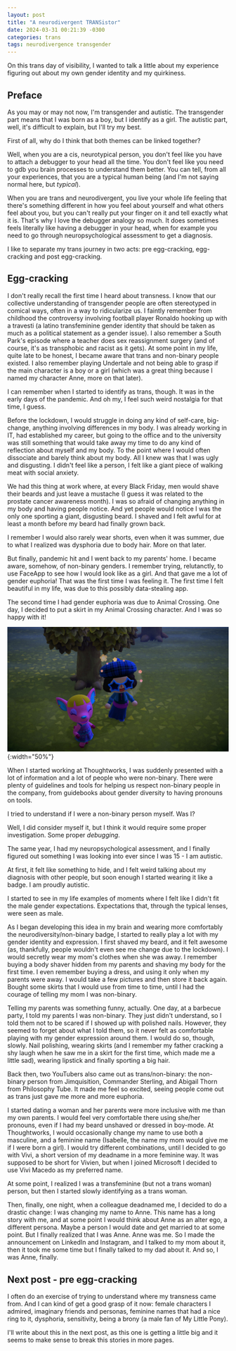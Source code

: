 ```yaml
---
layout: post
title: "A neurodivergent TRANSistor"
date: 2024-03-31 00:21:39 -0300
categories: trans
tags: neurodivergence transgender
---
```


On this trans day of visibility, I wanted to talk a little about my experience figuring out about my own gender identity and my quirkiness. 

## Preface

As you may or may not now, I'm transgender and autistic. The transgender part means that I was born as a boy, but I identify as a girl. The autistic part,
well, it's difficult to explain, but I'll try my best. 

First of all, why do I think that both themes can be linked together?

Well, when you are a cis, neurotypical person, you don't feel like you have to attach a debugger to your head all the time. You don't feel like you need to
gdb you brain processes to understand them better. You can tell, from all your experiences, that you are a typical human being (and I'm not saying normal
here, but _typical_). 

When you are trans and neurodivergent, you live your whole life feeling that there's something different in how you feel about yourself and what others
feel about you, but you can't really put your finger on it and tell exactly what it is. That's why I love the debugger analogy so much. It does sometimes feels literally like having a debugger in your head, when for example you need to go through neuropsychological assessment to get a diagnosis. 

I like to separate my trans journey in two acts: pre egg-cracking, egg-cracking and post egg-cracking. 

## Egg-cracking

I don't really recall the first time I heard about transness. I know that our collective understanding of transgender people are often stereotyped in comical
ways, often in a way to ridicularize us. I faintly remember from childhood the controversy involving football player Ronaldo hooking up with a travesti 
(a latino transfeminine gender identity that should be taken as much as a political statement as a gender issue). I also remember a South Park's episode
where a teacher does sex reassignment surgery (and of course, it's as transphobic and racist as it gets). At some point in my life, quite late to be honest,
I became aware that trans and non-binary people existed. I also remember playing Undertale and not being able to grasp if the main character is a boy or a
girl (which was a great thing because I named my character Anne, more on that later).

I can remember when I started to identify as trans, though. It was in the early days of the pandemic. And oh my, I feel such weird nostalgia for that time, I guess. 

Before the lockdown, I would struggle in doing any kind of self-care, big-change, anything involving differences in my body. I was already working in IT, 
had established my career, but going to the office and to the university was still something that would take away my time to do any kind of reflection about
myself and my body. To the point where I would often dissociate and barely think about my body. All I knew was that I was ugly and disgusting. I didn't feel
like a person, I felt like a giant piece of walking meat with social anxiety. 

We had this thing at work where, at every Black Friday, men would shave their beards and just leave a mustache (I guess it was related to the prostate cancer
awareness month). I was so afraid of changing anything in my body and having people notice. And yet people would notice I was the only one sporting a giant,
disgusting beard. I shaved and I felt awful for at least a month before my beard had finally grown back. 

I remember I would also rarely wear shorts, even when it was summer, due to what I realized was dysphoria due to body hair. More on that later. 

But finally, pandemic hit and I went back to my parents' home. I became aware, somehow, of non-binary genders. I remember trying, relutanctly, to use FaceApp
to see how I would look like as a girl. And that gave me a lot of gender euphoria! That was the first time I was feeling it. The first time I felt beautiful
in my life, was due to this possibly data-stealing app. 

The second time I had gender euphoria was due to Animal Crossing. One day, I decided to put a skirt in my Animal Crossing character. And I was so happy with it! 

![Animal Crossing skirt](/assets/img/animalcrossing.jpg){:width="50%"}

When I started working at Thoughtworks, I was suddenly presented with a lot of information and a lot of people who were non-binary. There were plenty of 
guidelines and tools for helping us respect non-binary people in the company, from guidebooks about gender diversity to having pronouns on tools. 

I tried to understand if I were a non-binary person myself. Was I? 

Well, I did consider myself it, but I think it would require some proper investigation. Some proper _debugging_. 

The same year, I had my neuropsychological assessment, and I finally figured out something I was looking into ever since I was 15 - I am autistic. 

At first, it felt like something to hide, and I felt weird talking about my diagnosis with other people, but soon enough I started wearing it like a badge. 
I am proudly autistic. 

I started to see in my life examples of moments where I felt like I didn't fit the male gender expectations. Expectations that, through the typical lenses, 
were seen as male.

As I began developing this idea in my brain and wearing more comfortably the neurodiversity/non-binary badge, I started to really play a lot with my gender 
identity and expression. I first shaved my beard, and it felt awesome (as, thankfully, people wouldn't even see me change due to the lockdown). I would secretly wear my mom's clothes when she was away. I remember buying a body shaver hidden from my parents and shaving my body for the first time. I even remember buying a dress, and using it only when my parents were away. I would take a few pictures and then store it back again. Bought some skirts that I would use from time
to time, until I had the courage of telling my mom I was non-binary. 

Telling my parents was something funny, actually. One day, at a barbecue party, I told my parents I was non-binary. They just didn't understand, so I told them
not to be scared if I showed up with polished nails. However, they seemed to forget about what I told them, so it never felt as comfortable playing with my 
gender expression around them. I would do so, though, slowly. Nail polishing, wearing skirts (and I remember my father cracking a shy laugh when he saw me 
in a skirt for the first time, which made me a little sad), wearing lipstick and finally sporting a big hair. 

Back then, two YouTubers also came out as trans/non-binary: the non-binary person from Jimquisition, Commander Sterling, and Abigail Thorn from Philosophy Tube. It made me feel so excited, seeing people come out as trans just gave me more and more euphoria. 

I started dating a woman and her parents were more inclusive with me than my own parents. I would feel very comfortable there using she/her pronouns, even if I
had my beard unshaved or dressed in boy-mode. At Thoughtworks, I would occasionally change my name to use both a masculine, and a feminine name (Isabelle, the 
name my mom would give me if I were born a girl). I would try different combinations, until I decided to go with Vivi, a short version of my deadname in a more
feminine way. It was supposed to be short for Vivien, but when I joined Microsoft I decided to use Vivi Macedo as my preferred name. 

At some point, I realized I was a transfeminine (but not a trans woman) person, but then I started slowly identifying as a trans woman. 

Then, finally, one night, when a colleague deadnamed me, I decided to do a drastic change: I was changing my name to Anne. This name has a long story with me, and at some point I would think about Anne as an alter ego, a different persona. Maybe a person I would date and get married to at some point. But I finally realized that I was Anne. Anne was me. So I made the announcement on LinkedIn and Instagram, and I talked to my mom about it, then it took me some time but I finally talked to my dad about it. And so, I was Anne, finally. 

## Next post - pre egg-cracking

I often do an exercise of trying to understand where my transness came from. And I can kind of get a good grasp of it now: female characters I admired, 
imaginary friends and personas, feminine names that had a nice ring to it, dysphoria, sensitivity, being a brony (a male fan of My Little Pony). 

I'll write about this in the next post, as this one is getting a little big and it seems to make sense to break this stories in more pages. 
